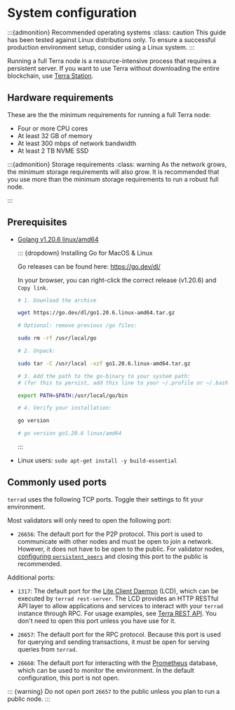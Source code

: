 # System configuration

:::{admonition} Recommended operating systems
:class: caution
This guide has been tested against Linux distributions only. To ensure a successful production environment setup, consider using a Linux system.
:::

Running a full Terra node is a resource-intensive process that requires a persistent server. If you want to use Terra without downloading the entire blockchain, use [Terra Station](https://station.terra.money/).

##  Hardware requirements

These are the the minimum requirements for running a full Terra node:

- Four or more CPU cores
- At least 32 GB of memory
- At least 300 mbps of network bandwidth
- At least 2 TB NVME SSD

:::{admonition} Storage requirements
:class: warning
As the network grows, the minimum storage requirements will also grow. It is recommended that you use more than the minimum storage requirements to run a robust full node.

:::

## Prerequisites

- [Golang v1.20.6 linux/amd64](https://go.dev/dl/)

  ::: {dropdown} Installing Go for MacOS & Linux

  Go releases can be found here: [ https://go.dev/dl/ ](https://go.dev/dl/)

  In your browser, you can right-click the correct release (v1.20.6) and `Copy link`.

  ```bash
  # 1. Download the archive

  wget https://go.dev/dl/go1.20.6.linux-amd64.tar.gz

  # Optional: remove previous /go files:

  sudo rm -rf /usr/local/go

  # 2. Unpack:

  sudo tar -C /usr/local -xzf go1.20.6.linux-amd64.tar.gz

  # 3. Add the path to the go-binary to your system path:
  # (for this to persist, add this line to your ~/.profile or ~/.bashrc or  ~/.zshrc)

  export PATH=$PATH:/usr/local/go/bin

  # 4. Verify your installation:

  go version

  # go version go1.20.6 linux/amd64

  ```

  :::

- Linux users:  `sudo apt-get install -y build-essential`

## Commonly used ports

`terrad` uses the following TCP ports. Toggle their settings to fit your environment.

Most validators will only need to open the following port:

- `26656`: The default port for the P2P protocol. This port is used to communicate with other nodes and must be open to join a network. However, it does not have to be open to the public. For validator nodes, [configuring `persistent_peers`](updates-and-additional.md#additional-settings) and closing this port to the public is recommended.

Additional ports:

- `1317`: The default port for the [Lite Client Daemon](../../develop/how-to/start-lcd.md) (LCD), which can be executed by `terrad rest-server`. The LCD provides an HTTP RESTful API layer to allow applications and services to interact with your `terrad` instance through RPC. For usage examples, see [Terra REST API](https://lcd.terra.dev/swagger/). You don't need to open this port unless you have use for it.

- `26657`: The default port for the RPC protocol. Because this port is used for querying and sending transactions, it must be open for serving queries from `terrad`.

- `26660`: The default port for interacting with the [Prometheus](https://prometheus.io) database, which can be used to monitor the environment. In the default configuration, this port is not open.

::: {warning}
Do not open port `26657` to the public unless you plan to run a public node.
:::
